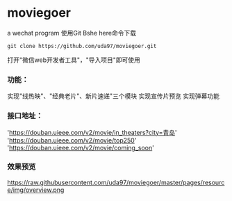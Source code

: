# moviegoer
a wechat program
使用Git Bshe here命令下载
~~~git
git clone https://github.com/uda97/moviegoer.git
~~~
打开"微信web开发者工具"，"导入项目"即可使用
### 功能：
实现"线热映"、"经典老片"、新片速递"三个模块
实现宣传片预览
实现弹幕功能
### 接口地址：
'https://douban.uieee.com/v2/movie/in_theaters?city=青岛'
'https://douban.uieee.com/v2/movie/top250'
'https://douban.uieee.com/v2/movie/coming_soon'
### 效果预览
https://raw.githubusercontent.com/uda97/moviegoer/master/pages/resource/img/overview.png

